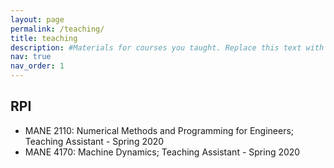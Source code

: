 ```yaml
---
layout: page
permalink: /teaching/
title: teaching
description: #Materials for courses you taught. Replace this text with your description.
nav: true
nav_order: 1
---
```


## RPI

- MANE 2110: Numerical Methods and Programming for Engineers; Teaching Assistant - Spring 2020
- MANE 4170: Machine Dynamics; Teaching Assistant - Spring 2020

<!--
For now, this page is assumed to be a static description of your courses. You can convert it to a collection similar to `_projects/` so that you can have a dedicated page for each course.

Organize your courses by years, topics, or universities, however you like!
-->
